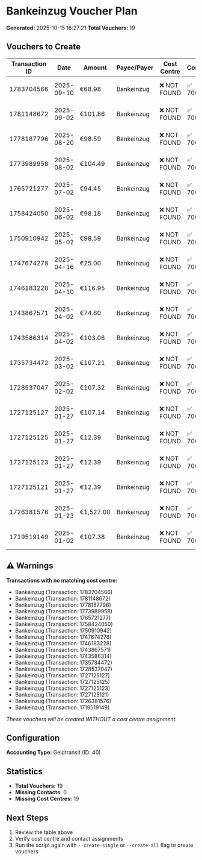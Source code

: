 # Bankeinzug Voucher Plan

**Generated:** 2025-10-15 16:27:21
**Total Vouchers:** 19

## Vouchers to Create

| Transaction ID | Date | Amount | Payee/Payer | Cost Centre | Contact | Belegkategorie | Voucher Number |
|----------------|------|--------|-------------|-------------|---------|----------------|----------------|
| 1783704566 | 2025-09-10 | €68.98 | Bankeinzug | ❌ NOT FOUND | ✅ 70000 | Geldtransit | B-2025-93066 |
| 1781148672 | 2025-09-02 | €101.86 | Bankeinzug | ❌ NOT FOUND | ✅ 70000 | Geldtransit | B-2025-93067 |
| 1778187796 | 2025-08-20 | €98.59 | Bankeinzug | ❌ NOT FOUND | ✅ 70000 | Geldtransit | B-2025-93068 |
| 1773989958 | 2025-08-02 | €104.49 | Bankeinzug | ❌ NOT FOUND | ✅ 70000 | Geldtransit | B-2025-93069 |
| 1765721277 | 2025-07-02 | €94.45 | Bankeinzug | ❌ NOT FOUND | ✅ 70000 | Geldtransit | B-2025-93070 |
| 1758424050 | 2025-06-02 | €98.18 | Bankeinzug | ❌ NOT FOUND | ✅ 70000 | Geldtransit | B-2025-93071 |
| 1750910942 | 2025-05-02 | €98.59 | Bankeinzug | ❌ NOT FOUND | ✅ 70000 | Geldtransit | B-2025-93072 |
| 1747674278 | 2025-04-16 | €25.00 | Bankeinzug | ❌ NOT FOUND | ✅ 70000 | Geldtransit | B-2025-93073 |
| 1746183228 | 2025-04-10 | €116.95 | Bankeinzug | ❌ NOT FOUND | ✅ 70000 | Geldtransit | B-2025-93074 |
| 1743867571 | 2025-04-02 | €74.60 | Bankeinzug | ❌ NOT FOUND | ✅ 70000 | Geldtransit | B-2025-93075 |
| 1743586314 | 2025-04-02 | €103.06 | Bankeinzug | ❌ NOT FOUND | ✅ 70000 | Geldtransit | B-2025-93076 |
| 1735734472 | 2025-03-02 | €107.21 | Bankeinzug | ❌ NOT FOUND | ✅ 70000 | Geldtransit | B-2025-93077 |
| 1728537047 | 2025-02-02 | €107.32 | Bankeinzug | ❌ NOT FOUND | ✅ 70000 | Geldtransit | B-2025-93078 |
| 1727125127 | 2025-01-27 | €107.14 | Bankeinzug | ❌ NOT FOUND | ✅ 70000 | Geldtransit | B-2025-93079 |
| 1727125125 | 2025-01-27 | €12.39 | Bankeinzug | ❌ NOT FOUND | ✅ 70000 | Geldtransit | B-2025-93080 |
| 1727125123 | 2025-01-27 | €12.39 | Bankeinzug | ❌ NOT FOUND | ✅ 70000 | Geldtransit | B-2025-93081 |
| 1727125121 | 2025-01-27 | €12.39 | Bankeinzug | ❌ NOT FOUND | ✅ 70000 | Geldtransit | B-2025-93082 |
| 1726381576 | 2025-01-23 | €1,527.00 | Bankeinzug | ❌ NOT FOUND | ✅ 70000 | Geldtransit | B-2025-93083 |
| 1719519149 | 2025-01-02 | €107.38 | Bankeinzug | ❌ NOT FOUND | ✅ 70000 | Geldtransit | B-2025-93084 |

## ⚠️ Warnings

**Transactions with no matching cost centre:**

- Bankeinzug (Transaction: 1783704566)
- Bankeinzug (Transaction: 1781148672)
- Bankeinzug (Transaction: 1778187796)
- Bankeinzug (Transaction: 1773989958)
- Bankeinzug (Transaction: 1765721277)
- Bankeinzug (Transaction: 1758424050)
- Bankeinzug (Transaction: 1750910942)
- Bankeinzug (Transaction: 1747674278)
- Bankeinzug (Transaction: 1746183228)
- Bankeinzug (Transaction: 1743867571)
- Bankeinzug (Transaction: 1743586314)
- Bankeinzug (Transaction: 1735734472)
- Bankeinzug (Transaction: 1728537047)
- Bankeinzug (Transaction: 1727125127)
- Bankeinzug (Transaction: 1727125125)
- Bankeinzug (Transaction: 1727125123)
- Bankeinzug (Transaction: 1727125121)
- Bankeinzug (Transaction: 1726381576)
- Bankeinzug (Transaction: 1719519149)

*These vouchers will be created WITHOUT a cost centre assignment.*

## Configuration

**Accounting Type:** Geldtransit (ID: 40)

## Statistics

- **Total Vouchers:** 19
- **Missing Contacts:** 0
- **Missing Cost Centres:** 19

## Next Steps

1. Review the table above
2. Verify cost centre and contact assignments
3. Run the script again with `--create-single` or `--create-all` flag to create vouchers